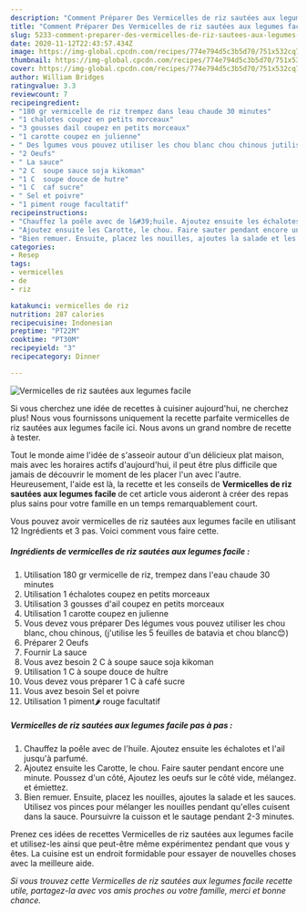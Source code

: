 ```yaml
---
description: "Comment Préparer Des Vermicelles de riz sautées aux legumes facile"
title: "Comment Préparer Des Vermicelles de riz sautées aux legumes facile"
slug: 5233-comment-preparer-des-vermicelles-de-riz-sautees-aux-legumes-facile
date: 2020-11-12T22:43:57.434Z
image: https://img-global.cpcdn.com/recipes/774e794d5c3b5d70/751x532cq70/vermicelles-de-riz-sautees-aux-legumes-facile-photo-principale-de-la-recette.jpg
thumbnail: https://img-global.cpcdn.com/recipes/774e794d5c3b5d70/751x532cq70/vermicelles-de-riz-sautees-aux-legumes-facile-photo-principale-de-la-recette.jpg
cover: https://img-global.cpcdn.com/recipes/774e794d5c3b5d70/751x532cq70/vermicelles-de-riz-sautees-aux-legumes-facile-photo-principale-de-la-recette.jpg
author: William Bridges
ratingvalue: 3.3
reviewcount: 7
recipeingredient:
- "180 gr vermicelle de riz trempez dans leau chaude 30 minutes"
- "1 chalotes coupez en petits morceaux"
- "3 gousses dail coupez en petits morceaux"
- "1 carotte coupez en julienne"
- " Des lgumes vous pouvez utiliser les chou blanc chou chinous jutilise les 5 feuilles de batavia et chou blanc"
- "2 Oeufs"
- " La sauce"
- "2 C  soupe sauce soja kikoman"
- "1 C  soupe douce de hutre"
- "1 C  caf sucre"
- " Sel et poivre"
- "1 piment rouge facultatif"
recipeinstructions:
- "Chauffez la poêle avec de l&#39;huile. Ajoutez ensuite les échalotes et l&#39;ail jusqu&#39;à parfumé."
- "Ajoutez ensuite les Carotte, le chou. Faire sauter pendant encore une minute. Poussez d&#39;un côté, Ajoutez les oeufs sur le côté vide, mélangez. et émiettez."
- "Bien remuer. Ensuite, placez les nouilles, ajoutes la salade et les sauces. Utilisez vos pinces pour mélanger les nouilles pendant qu&#39;elles cuisent dans la sauce. Poursuivre la cuisson et le sautage pendant 2-3 minutes."
categories:
- Resep
tags:
- vermicelles
- de
- riz

katakunci: vermicelles de riz 
nutrition: 287 calories
recipecuisine: Indonesian
preptime: "PT22M"
cooktime: "PT30M"
recipeyield: "3"
recipecategory: Dinner

---
```



![Vermicelles de riz sautées aux legumes facile](https://img-global.cpcdn.com/recipes/774e794d5c3b5d70/751x532cq70/vermicelles-de-riz-sautees-aux-legumes-facile-photo-principale-de-la-recette.jpg)

Si vous cherchez une idée de recettes à cuisiner aujourd'hui, ne cherchez plus! Nous vous fournissons uniquement la recette parfaite vermicelles de riz sautées aux legumes facile ici. Nous avons un grand nombre de recette à tester.

Tout le monde aime l'idée de s'asseoir autour d'un délicieux plat maison, mais avec les horaires actifs d'aujourd'hui, il peut être plus difficile que jamais de découvrir le moment de les placer l'un avec l'autre. Heureusement, l'aide est là, la recette et les conseils de <strong> Vermicelles de riz sautées aux legumes facile </strong> de cet article vous aideront à créer des repas plus sains pour votre famille en un temps remarquablement court.

<!--inarticleads1-->

Vous pouvez avoir vermicelles de riz sautées aux legumes facile en utilisant 12 Ingrédients et 3 pas. Voici comment vous faire cette.

##### Ingrédients de vermicelles de riz sautées aux legumes facile :

1. Utilisation 180 gr vermicelle de riz, trempez dans l&#39;eau chaude 30 minutes
1. Utilisation 1 échalotes coupez en petits morceaux
1. Utilisation 3 gousses d&#39;ail coupez en petits morceaux
1. Utilisation 1 carotte coupez en julienne
1. Vous devez vous préparer  Des légumes vous pouvez utiliser les chou blanc, chou chinous, (j&#39;utilise les 5 feuilles de batavia et chou blanc😊)
1. Préparer 2 Oeufs
1. Fournir  La sauce
1. Vous avez besoin 2 C à soupe sauce soja kikoman
1. Utilisation 1 C à soupe douce de huître
1. Vous devez vous préparer 1 C à café sucre
1. Vous avez besoin  Sel et poivre
1. Utilisation 1 piment🌶 rouge facultatif




<!--inarticleads2-->

##### Vermicelles de riz sautées aux legumes facile pas à pas :

1. Chauffez la poêle avec de l&#39;huile. Ajoutez ensuite les échalotes et l&#39;ail jusqu&#39;à parfumé.
1. Ajoutez ensuite les Carotte, le chou. Faire sauter pendant encore une minute. Poussez d&#39;un côté, Ajoutez les oeufs sur le côté vide, mélangez. et émiettez.
1. Bien remuer. Ensuite, placez les nouilles, ajoutes la salade et les sauces. Utilisez vos pinces pour mélanger les nouilles pendant qu&#39;elles cuisent dans la sauce. Poursuivre la cuisson et le sautage pendant 2-3 minutes.




<!--inarticleads1-->

<p>
Prenez ces idées de recettes Vermicelles de riz sautées aux legumes facile et utilisez-les ainsi que peut-être même expérimentez pendant que vous y êtes. La cuisine est un endroit formidable pour essayer de nouvelles choses avec la meilleure aide.
</p>

<p>
<i>Si vous trouvez cette Vermicelles de riz sautées aux legumes facile recette utile, partagez-la avec vos amis proches ou votre famille, merci et bonne chance.</i>
</p>
